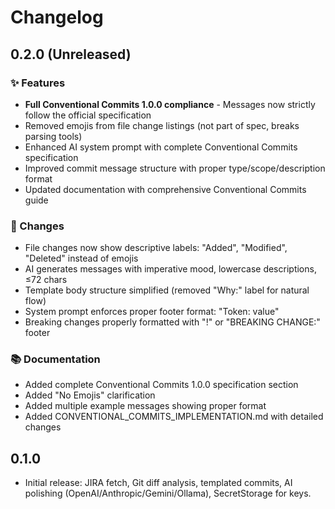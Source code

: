 
# Changelog

## 0.2.0 (Unreleased)

### ✨ Features
- **Full Conventional Commits 1.0.0 compliance** - Messages now strictly follow the official specification
- Removed emojis from file change listings (not part of spec, breaks parsing tools)
- Enhanced AI system prompt with complete Conventional Commits specification
- Improved commit message structure with proper type/scope/description format
- Updated documentation with comprehensive Conventional Commits guide

### 🔧 Changes
- File changes now show descriptive labels: "Added", "Modified", "Deleted" instead of emojis
- AI generates messages with imperative mood, lowercase descriptions, ≤72 chars
- Template body structure simplified (removed "Why:" label for natural flow)
- System prompt enforces proper footer format: "Token: value"
- Breaking changes properly formatted with "!" or "BREAKING CHANGE:" footer

### 📚 Documentation
- Added complete Conventional Commits 1.0.0 specification section
- Added "No Emojis" clarification
- Added multiple example messages showing proper format
- Added CONVENTIONAL_COMMITS_IMPLEMENTATION.md with detailed changes

## 0.1.0
- Initial release: JIRA fetch, Git diff analysis, templated commits, AI polishing (OpenAI/Anthropic/Gemini/Ollama), SecretStorage for keys.

